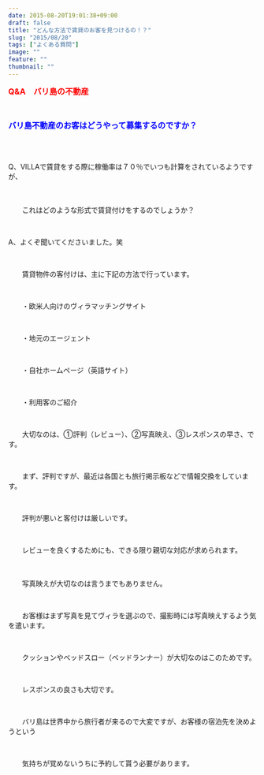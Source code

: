 ```yaml
---
date: 2015-08-20T19:01:38+09:00
draft: false
title: "どんな方法で賃貸のお客を見つけるの！？"
slug: "2015/08/20"
tags: ["よくある質問"]
image: ""
feature: ""
thumbnail: ""
---
```

<p><font color="#ff0000" size="3"><strong>Q&amp;A　バリ島の不動産</strong></font></p><br/><p><font color="#0000ff" size="3"><strong>バリ島不動産のお客はどうやって募集するのですか？</strong></font></p><br/><br/><p>Q、VILLAで賃貸をする際に稼働率は７０％でいつも計算をされているようですが、</p><p>　　</p><p>　　これはどのような形式で賃貸付けをするのでしょうか？<br/></p><br/><p>A、よくぞ聞いてくださいました。笑</p><br/><p>　　賃貸物件の客付けは、主に下記の方法で行っています。</p><br/><p>　　・欧米人向けのヴィラマッチングサイト</p><br/><p>　　・地元のエージェント</p><br/><p>　　・自社ホームページ（英語サイト）</p><br/><p>　　・利用客のご紹介</p><br/><p>　　大切なのは、①評判（レビュー）、②写真映え、③レスポンスの早さ、です。</p><br/><p>　　まず、評判ですが、最近は各国とも旅行掲示板などで情報交換をしています。</p><br/><p>　　評判が悪いと客付けは厳しいです。</p><br/><p>　　レビューを良くするためにも、できる限り親切な対応が求められます。</p><p>　　</p><p>　　写真映えが大切なのは言うまでもありません。</p><br/><p>　　お客様はまず写真を見てヴィラを選ぶので、撮影時には写真映えするよう気を遣います。</p><br/><p>　　クッションやベッドスロー（ベッドランナー）が大切なのはこのためです。</p><br/><p>　　レスポンスの良さも大切です。</p><br/><p>　　バリ島は世界中から旅行者が来るので大変ですが、お客様の宿泊先を決めようという</p><br/><p>　　気持ちが覚めないうちに予約して貰う必要があります。</p><br/><p>　　</p><br/><p>　　</p><br/><br/>

